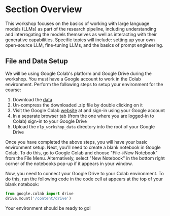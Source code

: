 Section Overview
================ 

This workshop focuses on the basics of working with large language models
(LLMs) as part of the research pipeline, including understanding and
interrogating the models themselves as well as interacting with their
generative capabilities. Specific topics will include: setting up your own
open-source LLM, fine-tuning LLMs, and the basics of prompt engineering.


File and Data Setup
-------------------

We will be using Google Colab's platform and Google Drive during the workshop.
You must have a Google account to work in the Colab environment. Perform the
following steps to setup your environment for the course:

1. Download the [data][zipped]
2. Un-compress the downloaded .zip file by double clicking on it
3. Visit the Google Colab [website][site] at and sign-in using your Google
   account
4. In a separate browser tab (from the one where you are logged-in to Colab)
   sign-in to your Google Drive
5. Upload the `nlp_workshop_data` directory into the root of your Google Drive

[zipped]: https://datalab.ucdavis.edu/nlp_workshop_data/
[site]: https://colab.research.google.com

Once you have completed the above steps, you will have your basic environment
setup. Next, you'll need to create a blank notebook in Google Colab. To do
this, go to Google Colab and choose "File->New Notebook" from the File Menu.
Alternatively, select "New Notebook" in the bottom right corner of the
notebooks pop-up if it appears in your window.

Now, you need to connect your Google Drive to your Colab environment. To do
this, run the following code in the code cell at appears at the top of your
blank notebook:

```py
from google.colab import drive
drive.mount('/content/drive')
```

Your environment should be ready to go!


